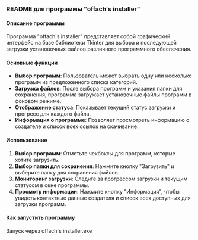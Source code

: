 ### README для программы "offach's installer"

#### Описание программы
Программа "offach's installer" представляет собой графический интерфейс на базе библиотеки Tkinter для выбора и последующей загрузки установочных файлов различного программного обеспечения.

#### Основные функции
- **Выбор программ**: Пользователь может выбрать одну или несколько программ из предложенного списка категорий.
- **Загрузка файлов**: После выбора программ и указания папки для сохранения, программа загружает установочные файлы программ в фоновом режиме.
- **Отображение статуса**: Показывает текущий статус загрузки и прогресс для каждого файла.
- **Информация о программе**: Позволяет просмотреть информацию о создателе и список всех ссылок на скачивание.

#### Использование
1. **Выбор программ**: Отметьте чекбоксы для программ, которые хотите загрузить.
2. **Выбор папки для сохранения**: Нажмите кнопку "Загрузить" и выберите папку для сохранения файлов.
3. **Мониторинг загрузки**: Следите за прогрессом загрузки и текущим статусом в окне программы.
4. **Просмотр информации**: Нажмите кнопку "Информация", чтобы увидеть контактные данные создателя и список всех доступных для загрузки программ.

#### Как запустить программу
Запуск через offach's installer.exe

